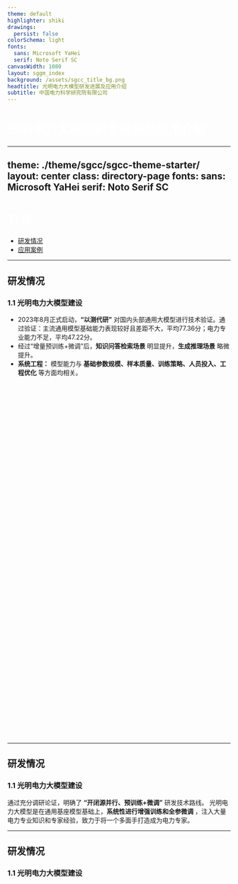 ```yaml
---
theme: default
highlighter: shiki
drawings:
  persist: false
colorSchema: light
fonts:
  sans: Microsoft YaHei
  serif: Noto Serif SC
canvasWidth: 1080
layout: sggm_index
background: /assets/sgcc_title_bg.png
headtitle: 光明电力大模型研发进展及应用介绍
subtitle: 中国电力科学研究院有限公司
---
```


<style>
h1 {
  color: #FFF;
}
</style>

# 光明电力大模型研发进展及应用介绍

---
theme: ./theme/sgcc/sgcc-theme-starter/
layout: center
class: directory-page
fonts:
  sans: Microsoft YaHei
  serif: Noto Serif SC
---

# 目录

<ul class="directory-list">
  <li><a href="/3">研发情况</a></li>
  <li><a href="/3">应用案例</a></li>
</ul>

---

## 研发情况
### 1.1 光明电力大模型建设


<div class="grid grid-cols-1 mt-3">

<TextCard title="通用大模型技术验证">

- 2023年8月正式启动，**“以测代研”** 对国内头部通用大模型进行技术验证。通过验证：主流通用模型基础能力表现较好且差距不大，平均77.36分；电力专业能力不足，平均47.22分。
- 经过“增量预训练+微调”后，**知识问答检索场景** 明显提升，**生成推理场景** 略微提升。
- **系统工程：** 模型能力与 **基础参数规模、样本质量、训练策略、人员投入、工程优化** 等方面均相关。
</TextCard>
</div>

<div class="grid grid-cols-4">
<div class="grid grid-cols-1" style="width: 200px;height:200px;">
<RadarChart />
</div>
<div class="grid grid-cols-1" style="width: 200px;height:200px;">
<RadarChart />
</div>
<div class="grid grid-cols-1" style="width: 200px;height:200px;">
<RadarChart />
</div>
<div class="grid grid-cols-1" style="width: 200px;height:200px;">
<RadarChart />
</div>
</div>

---

## 研发情况
### 1.1 光明电力大模型建设

<div class="grid grid-cols-1 mt-15">
<TextCard title="研发路线">

通过充分调研论证，明确了 **“开闭源并行、预训练+微调”** 研发技术路线。
光明电力大模型是在通用基座模型基础上，**系统性进行增强训练和全参微调** ，注入大量电力专业知识和专家经验，致力于将一个多面手打造成为电力专家。

</TextCard>
</div>
<div class="grid grid-cols-3 mt-15">
</div>

---

## 研发情况
### 1.1 光明电力大模型建设
